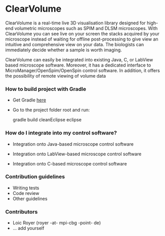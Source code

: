 # ClearVolume #

ClearVolume is a real-time live 3D visualisation library designed for high-end volumetric microscopes such as SPIM and DLSM microscopes. With ClearVolume you can see live on your screen the stacks acquired by your microscope instead of waiting for offline post-processing to give view an intuitive and comprehensive view on your data. The biologists can immediately decide whether a sample is worth imaging. 

ClearVolume can easily be integrated into existing Java, C, or LabView based microscope software. Moreover, it has a dedicated interface to MicroManager/OpenSpim/OpenSpin control software. In addition, it offers the possibility of remote viewing of volume data

### How to build project with Gradle

* Get Gradle [here](http://www.gradle.org/)

* Go to the project folder root and run:

     gradle build cleanEclipse eclipse

### How do I integrate into my control software? ###

* Integration onto Java-based microscope control software

* Integration onto LabView-based microscope control software

* Integration onto C-based microscope control software

### Contribution guidelines ###

* Writing tests
* Code review
* Other guidelines

### Contributors ###

* Loic Royer (royer -at- mpi-cbg -point- de)
* ... add yourself